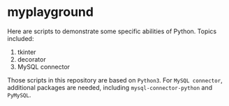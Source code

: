 # myplayground
Here are scripts to demonstrate some specific abilities of Python. Topics included:
1. tkinter
2. decorator
3. MySQL connector

Those scripts in this repository are based on `Python3`. For `MySQL connector`, additional packages are needed, including `mysql-connector-python` and `PyMySQL`.
